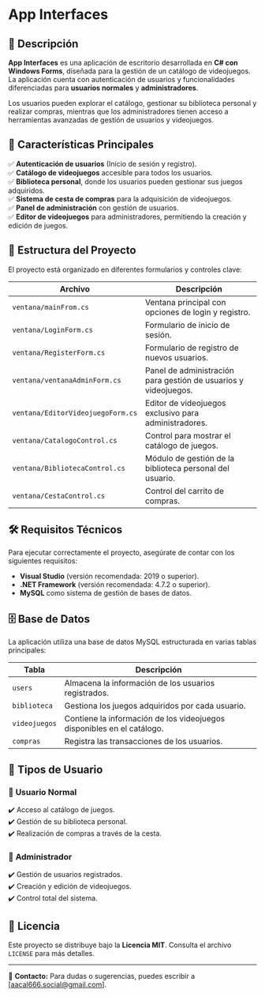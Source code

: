 # App Interfaces  

## 📌 Descripción  

**App Interfaces** es una aplicación de escritorio desarrollada en **C# con Windows Forms**, diseñada para la gestión de un catálogo de videojuegos. La aplicación cuenta con autenticación de usuarios y funcionalidades diferenciadas para **usuarios normales** y **administradores**.  

Los usuarios pueden explorar el catálogo, gestionar su biblioteca personal y realizar compras, mientras que los administradores tienen acceso a herramientas avanzadas de gestión de usuarios y videojuegos.  

## 🚀 Características Principales  

✅ **Autenticación de usuarios** (Inicio de sesión y registro).  
✅ **Catálogo de videojuegos** accesible para todos los usuarios.  
✅ **Biblioteca personal**, donde los usuarios pueden gestionar sus juegos adquiridos.  
✅ **Sistema de cesta de compras** para la adquisición de videojuegos.  
✅ **Panel de administración** con gestión de usuarios.  
✅ **Editor de videojuegos** para administradores, permitiendo la creación y edición de juegos.  

## 📂 Estructura del Proyecto  

El proyecto está organizado en diferentes formularios y controles clave:  

| Archivo                        | Descripción |
|--------------------------------|------------|
| `ventana/mainFrom.cs`         | Ventana principal con opciones de login y registro. |
| `ventana/LoginForm.cs`        | Formulario de inicio de sesión. |
| `ventana/RegisterForm.cs`     | Formulario de registro de nuevos usuarios. |
| `ventana/ventanaAdminForm.cs` | Panel de administración para gestión de usuarios y videojuegos. |
| `ventana/EditorVideojuegoForm.cs` | Editor de videojuegos exclusivo para administradores. |
| `ventana/CatalogoControl.cs`  | Control para mostrar el catálogo de juegos. |
| `ventana/BibliotecaControl.cs` | Módulo de gestión de la biblioteca personal del usuario. |
| `ventana/CestaControl.cs`     | Control del carrito de compras. |

## 🛠️ Requisitos Técnicos  

Para ejecutar correctamente el proyecto, asegúrate de contar con los siguientes requisitos:  

- **Visual Studio** (versión recomendada: 2019 o superior).  
- **.NET Framework** (versión recomendada: 4.7.2 o superior).  
- **MySQL** como sistema de gestión de bases de datos.  

## 🗄️ Base de Datos  

La aplicación utiliza una base de datos MySQL estructurada en varias tablas principales:  

| Tabla      | Descripción |
|-----------|------------|
| `users`   | Almacena la información de los usuarios registrados. |
| `biblioteca` | Gestiona los juegos adquiridos por cada usuario. |
| `videojuegos` | Contiene la información de los videojuegos disponibles en el catálogo. |
| `compras` | Registra las transacciones de los usuarios. |

## 👥 Tipos de Usuario  

### 👤 **Usuario Normal**  
✔️ Acceso al catálogo de juegos.  
✔️ Gestión de su biblioteca personal.  
✔️ Realización de compras a través de la cesta.  

### 🔑 **Administrador**  
✔️ Gestión de usuarios registrados.  
✔️ Creación y edición de videojuegos.  
✔️ Control total del sistema.  

## 📜 Licencia  

Este proyecto se distribuye bajo la **Licencia MIT**. Consulta el archivo `LICENSE` para más detalles.  

---  

📩 **Contacto:** Para dudas o sugerencias, puedes escribir a [aacal666.social@gmail.com].  
